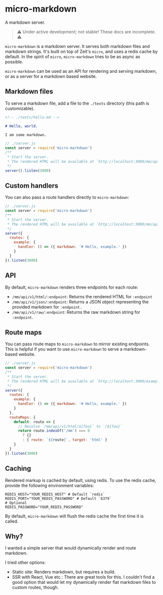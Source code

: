 # micro-markdown

A markdown server.

> ⚠️ Under active development; not stable! These docs are incomplete. ⚠️

`micro-markdown` is a markdown server. It serves both markdown files and
markdown strings. It's built on top of Zeit's `micro`, and uses a redis cache by
default. In the spirit of `micro`, `micro-markdown` tries to be as async as
possible.

`micro-markdown` can be used as an API for rendering and serving markdown, or as
a server for a markdown based website.

## Markdown files

To serve a markdown file, add a file to the `./texts` directory (this path is
customizable).

```md
<!-- ./texts/hello.md -->

# Hello, world.

I am some markdown.
```

```js
// ./server.js
const server = require('micro-markdown')
/**
 * Start the server.
 * The rendered HTML will be available at `http://localhost:3000/mm/api/v1/html/hello`
 */
server().listen(3000)
```

## Custom handlers

You can also pass a route handlers directly to `micro-markdown`:

```js
// ./server.js
const server = require('micro-markdown')
/**
 * Start the server.
 * The rendered HTML will be available at `http://localhost:3000/mm/api/v1/html/example`
 */
server({
  routes: {
    example: {
      handler: () => ({ markdown: '# Hello, example.' })
    }
  }
}).listen(3000)
```

## API

By default, `micro-markdown` renders three endpoints for each route:

* `/mm/api/v1/html/:endpoint`: Returns the rendered HTML for `:endpoint`
* `/mm/api/v1/json/:endpoint`: Returns a JSON object representing the provided
  markdown for `:endpoint.`
* `/mm/api/v1/raw/:endpoint`: Returns the raw markdown string for `:endpoint`.

## Route maps

You can pass route maps to `micro-markdown` to mirror existing endpoints. This
is helpful if you want to use `micro-markdown` to serve a markdown-based
website.

```js
// ./server.js
const server = require('micro-markdown')
/**
 * Start the server.
 * The rendered HTML will be available at `http://localhost:3000/example`
 */
server({
  routes: {
    example: {
      handler: () => ({ markdown: '# Hello, example.' })
    }
  },
  routeMaps: {
    default: route => {
      // Resolve `/mm/api/v1/html/${foo}` to `/${foo}`
      return route.indexOf('/mm') === 0
        ? {}
        : { route: `${route}`, target: 'html' }
    }
  }
}).listen(3000)
```

## Caching

Rendered markup is cached by default, using redis. To use the redis cache,
provide the following environment variables:

```
REDIS_HOST="YOUR_REDIS_HOST" # Default `redis`
REDIS_PORT="YOUR_REDIS_PASSWORD" # Default `6379`
# Optional
REDIS_PASSWORD="YOUR_REDIS_PASSWORD"
```

By default, `micro-markdown` will flush the redis cache the first time it is
called.

## Why?

I wanted a simple server that would dynamically render and route markdown.

I tried other options:

* Static site: Renders markdown, but requires a build.
* SSR with React, Vue etc.: There are great tools for this. I couldn't find a
  good option that would let my dynamically render flat markdown files to custom
  routes, though.
